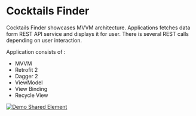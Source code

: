 # Cocktails Finder

Cocktails Finder showcases MVVM architecture. Applications fetches data form REST API service and displays it for user. There is several REST calls depending on user interaction.

Application consists of :

- MVVM
- Retrofit 2
- Dagger 2
- ViewModel
- View Binding
- Recycle View

[![Demo Shared Element](https://s2.gifyu.com/images/ezgif.com-gif-maker-29f348a4e92a60990.gif)](https://s2.gifyu.com/images/ezgif.com-gif-maker-29f348a4e92a60990.gif)
